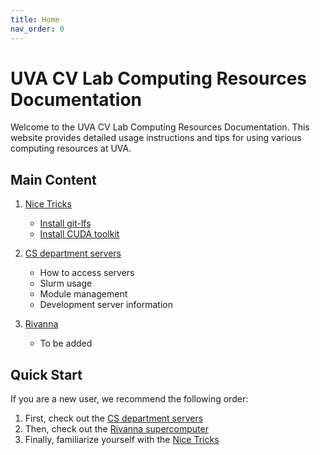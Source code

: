 ```yaml
---
title: Home
nav_order: 0
---
```


# UVA CV Lab Computing Resources Documentation

Welcome to the UVA CV Lab Computing Resources Documentation. This website provides detailed usage instructions and tips for using various computing resources at UVA.

## Main Content

1. [Nice Tricks](Tricks.md)
   - [Install git-lfs](test-child.md)
   - [Install CUDA toolkit](trick_cuda.md)
   
2. [CS department servers](CS_server.md)
   - How to access servers
   - Slurm usage
   - Module management
   - Development server information

3. [Rivanna](Rivanna.md)
   - To be added

## Quick Start

If you are a new user, we recommend the following order:

1. First, check out the [CS department servers](CS_server.md) 
2. Then, check out the [Rivanna supercomputer](Rivanna.md)
3. Finally, familiarize yourself with the [Nice Tricks](Tricks.md)